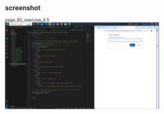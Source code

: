 ## screenshot
page_82_exercise_4.5
![input/output](../page_82_exercise_4.5/screenshot/Screenshot%20(25).png)